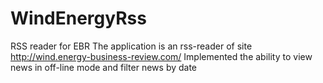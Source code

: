 # WindEnergyRss
RSS reader for EBR
The application is an rss-reader of site http://wind.energy-business-review.com/
Implemented the ability to view news in off-line mode and filter news by date
